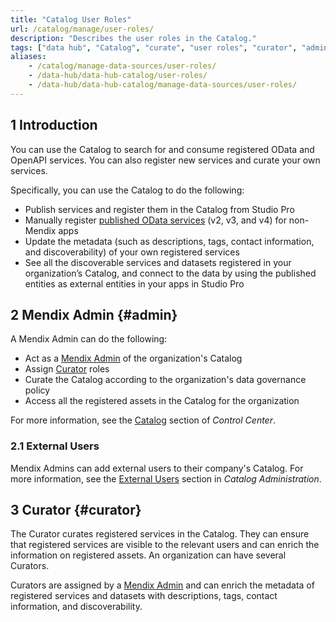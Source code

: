 ```yaml
---
title: "Catalog User Roles"
url: /catalog/manage/user-roles/
description: "Describes the user roles in the Catalog."
tags: ["data hub", "Catalog", "curate", "user roles", "curator", "admin"]
aliases:
    - /catalog/manage-data-sources/user-roles/
    - /data-hub/data-hub-catalog/user-roles/
    - /data-hub/data-hub-catalog/manage-data-sources/user-roles/
---
```


## 1 Introduction

You can use the Catalog to search for and consume registered OData and OpenAPI services. You can also register new services and curate your own services.

Specifically, you can use the Catalog to do the following: 

* Publish services and register them in the Catalog from Studio Pro
* Manually register [published OData services](/refguide/published-odata-services/) (v2, v3, and v4) for non-Mendix apps
* Update the metadata (such as descriptions, tags, contact information, and discoverability) of your own registered services
* See all the discoverable services and datasets registered in your organization’s Catalog, and connect to the data by using the published entities as external entities in your apps in Studio Pro

## 2 Mendix Admin {#admin}

A Mendix Admin can do the following:

* Act as a [Mendix Admin](/control-center/catalog-admin/) of the organization's Catalog
* Assign [Curator](#curator) roles
* Curate the Catalog according to the organization's data governance policy
* Access all the registered assets in the Catalog for the organization

For more information, see the [Catalog](/control-center/catalog-admin/) section of *Control Center*. 

### 2.1 External Users

Mendix Admins can add external users to their company's Catalog. For more information, see the [External Users](/control-center/catalog-admin/#external-users) section in *Catalog Administration*.

## 3 Curator {#curator}

The Curator curates registered services in the Catalog. They can ensure that registered services are visible to the relevant users and can enrich the information on registered assets. An organization can have several Curators. 

Curators are assigned by a [Mendix Admin](#admin) and can enrich the metadata of registered services and datasets with descriptions, tags, contact information, and discoverability.
